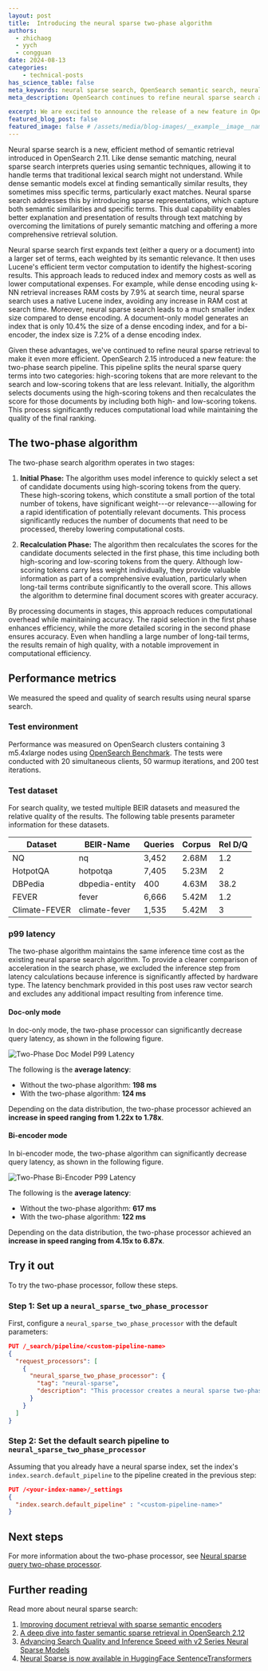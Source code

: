 ```yaml
---
layout: post
title:  Introducing the neural sparse two-phase algorithm
authors:
  - zhichaog
  - yych
  - congguan
date: 2024-08-13
categories:
    - technical-posts
has_science_table: false
meta_keywords: neural sparse search, OpenSearch semantic search, neural sparse two phase processor
meta_description: OpenSearch continues to refine neural sparse search and retrieval with a two-phase algorithm that significantly reduces computational load while maintaining the quality of the final ranking.

excerpt: We are excited to announce the release of a new feature in OpenSearch 2.15, a two-phase search pipeline for neural sparse retrieval. In testing, this feature has achieved significant speed improvements.
featured_blog_post: false
featured_image: false # /assets/media/blog-images/__example__image__name.jpg
---
```


Neural sparse search is a new, efficient method of semantic retrieval introduced in OpenSearch 2.11. Like dense semantic matching, neural sparse search interprets queries using semantic techniques, allowing it to handle terms that traditional lexical search might not understand. While dense semantic models excel at finding semantically similar results, they sometimes miss specific terms, particularly exact matches. Neural sparse search addresses this by introducing sparse representations, which capture both semantic similarities and specific terms. This dual capability enables better explanation and presentation of results through text matching by overcoming the limitations of purely semantic matching and offering a more comprehensive retrieval solution.

Neural sparse search first expands text (either a query or a document) into a larger set of terms, each weighted by its semantic relevance. It then uses Lucene's efficient term vector computation to identify the highest-scoring results. This approach leads to reduced index and memory costs as well as lower computational expenses. For example, while dense encoding using k-NN retrieval increases RAM costs by 7.9% at search time, neural sparse search uses a native Lucene index, avoiding any increase in RAM cost at search time. Moreover, neural sparse search leads to a much smaller index size compared to dense encoding. A document-only model generates an index that is only 10.4% the size of a dense encoding index, and for a bi-encoder, the index size is 7.2% of a dense encoding index.

Given these advantages, we've continued to refine neural sparse retrieval to make it even more efficient. OpenSearch 2.15 introduced a new feature: the two-phase search pipeline. This pipeline splits the neural sparse query terms into two categories: high-scoring tokens that are more relevant to the search and low-scoring tokens that are less relevant. Initially, the algorithm selects documents using the high-scoring tokens and then recalculates the score for those documents by including both high- and low-scoring tokens. This process significantly reduces computational load while maintaining the quality of the final ranking.

## The two-phase algorithm 

The two-phase search algorithm operates in two stages:

1. **Initial Phase:** The algorithm uses model inference to quickly select a set of candidate documents using high-scoring tokens from the query. These high-scoring tokens, which constitute a small portion of the total number of tokens, have significant weight---or relevance---allowing for a rapid identification of potentially relevant documents. This process significantly reduces the number of documents that need to be processed, thereby lowering computational costs.

2. **Recalculation Phase:** The algorithm then recalculates the scores for the candidate documents selected in the first phase, this time including both high-scoring and low-scoring tokens from the query. Although low-scoring tokens carry less weight individually, they provide valuable information as part of a comprehensive evaluation, particularly when long-tail terms contribute significantly to the overall score. This allows the algorithm to determine final document scores with greater accuracy.

By processing documents in stages, this approach reduces computational overhead while mainitaining accuracy. The rapid selection in the first phase enhances efficiency, while the more detailed scoring in the second phase ensures accuracy. Even when handling a large number of long-tail terms, the results remain of high quality, with a notable improvement in computational efficiency.

## Performance metrics

We measured the speed and quality of search results using neural sparse search.

### Test environment

Performance was measured on OpenSearch clusters containing 3 m5.4xlarge nodes using [OpenSearch Benchmark](https://opensearch.org/docs/latest/benchmark/). The tests were conducted with 20 simultaneous clients, 50 warmup iterations, and 200 test iterations.

### Test dataset

For search quality, we tested multiple BEIR datasets and measured the relative quality of the results. The following table presents parameter information for these datasets.

| Dataset        | BEIR-Name     | Queries | Corpus | Rel D/Q |
|----------------|---------------|---------|--------|---------|
| NQ             | nq            | 3,452   | 2.68M  | 1.2     |
| HotpotQA       | hotpotqa      | 7,405   | 5.23M  | 2       |
| DBPedia        | dbpedia-entity| 400     | 4.63M  | 38.2    |
| FEVER          | fever         | 6,666   | 5.42M  | 1.2     |
| Climate-FEVER  | climate-fever | 1,535   | 5.42M  | 3       |

### p99 latency

The two-phase algorithm maintains the same inference time cost as the existing neural sparse search algorithm. To provide a clearer comparison of acceleration in the search phase, we excluded the inference step from latency calculations because inference is significantly affected by hardware type. The latency benchmark provided in this post uses raw vector search and excludes any additional impact resulting from inference time.

#### Doc-only mode

In doc-only mode, the two-phase processor can significantly decrease query latency, as shown in the following figure.

![Two-Phase Doc Model P99 Latency](/assets/media/blog-images/2024-08-07-Introducing-a-neural-sparse-two-phase-algorithm/two-phase-doc-model-p99-latency.jpg)

The following is the **average latency**:

* Without the two-phase algorithm: **198 ms**
* With the two-phase algorithm: **124 ms**

Depending on the data distribution, the two-phase processor achieved an **increase in speed ranging from 1.22x to 1.78x**.

#### Bi-encoder mode

In bi-encoder mode, the two-phase algorithm can significantly decrease query latency, as shown in the following figure.

![Two-Phase Bi-Encoder P99 Latency](/assets/media/blog-images/2024-08-07-Introducing-a-neural-sparse-two-phase-algorithm/two-phase-bi-encoder-p99-latency.jpg)

The following is the **average latency**:

* Without the two-phase algorithm: **617 ms**
* With the two-phase algorithm: **122 ms**

Depending on the data distribution, the two-phase processor achieved an **increase in speed ranging from 4.15x to 6.87x**.

## Try it out

To try the two-phase processor, follow these steps.

### Step 1: Set up a `neural_sparse_two_phase_processor`

First, configure a `neural_sparse_two_phase_processor` with the default parameters:

```json
PUT /_search/pipeline/<custom-pipeline-name>
{
  "request_processors": [
    {
      "neural_sparse_two_phase_processor": {
        "tag": "neural-sparse",
        "description": "This processor creates a neural sparse two-phase processor, which can speed up neural sparse queries!"
      }
    }
  ]
}
```

### Step 2: Set the default search pipeline to `neural_sparse_two_phase_processor`

Assuming that you already have a neural sparse index, set the index's `index.search.default_pipeline` to the pipeline created in the previous step:

```json
PUT /<your-index-name>/_settings 
{
  "index.search.default_pipeline" : "<custom-pipeline-name>"
}
```

## Next steps

For more information about the two-phase processor, see [Neural sparse query two-phase processor](https://opensearch.org/docs/latest/search-plugins/search-pipelines/neural-sparse-query-two-phase-processor/).

## Further reading

Read more about neural sparse search:

1. [Improving document retrieval with sparse semantic encoders]({{site.baseurl}}/blog/improving-document-retrieval-with-sparse-semantic-encoders)
1. [A deep dive into faster semantic sparse retrieval in OpenSearch 2.12]({{site.baseurl}}/blog/A-deep-dive-into-faster-semantic-sparse-retrieval-in-OS-2.12/)
1. [Advancing Search Quality and Inference Speed with v2 Series Neural Sparse Models]({{site.baseurl}}/blog/neural-sparse-v2-models)
1. [Neural Sparse is now available in HuggingFace SentenceTransformers]({{site.baseurl}}/blog/neural-sparse-sentence-transformers)
